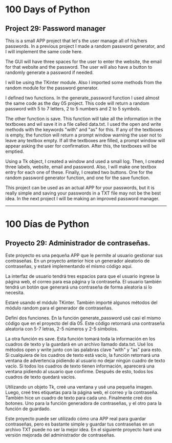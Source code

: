 # 100 Days of Python
## Project 29: Password manager

This is a small APP project that let's the user manage all of his/hers passwords. In a previous project I made a random password generator, and I will implement the same code here.

The GUI will have three spaces for the user to enter the website, the email for that website and the password. The user will also have a button to randomly generate a password if needed.

I will be using the TKinter module. Also I imported some methods from the random module for the password generator.

I defined two functions. In the generate_password function I used almost the same code as the day 05 project. This code will return a random password with 5 to 7 letters, 2 to 5 numbers and 2 to 5 symbols.

The other function is save. This function will take all the information in the textboxes and wil save it in a file called data.txt. I used the open and write methods with the keywords "with" and "as" for this. If any of the textboxes is empty, the function will return a prompt window warning the user not to leave any textbox empty. If all the textboxes are filled, a prompt window will appear asking the user for confirmation. After this, the textboxes will be emptied.

Using a Tk object, I created a window and used a small log. Then, I created three labels, website, email and password. Also, I will make one textbox entry for each one of these. Finally, I created two buttons. One for the random password generator function, and one for the save function.

This project can be used as an actual APP for your passwords, but it is really simple and saving your passwords in a TXT file may not be the best idea. In the next project I will be making an improved password manager.

-------------------------------------------------------------------------------------------------------------------------------------------------------------------------------------------------

# 100 Días de Python
## Proyecto 29: Administrador de contraseñas.

Este proyecto es una pequeña APP que le permite al usuario gestionar sus contraseñas. En un proyecto anterior hice un generador aleatorio de contraseñas, y estaré implementando el mismo código aquí.

La interfaz de usuario tendrá tres espacios para que el usuario ingrese la página web, el correo para esa página y la contraseña. El usuario también tendrá un botón que generará una contraseña de forma aleatoria si lo necesita.

Estaré usando el módulo TKinter. También importé algunos métodos del módulo random para el generador de contraseñas.

Definí dos funciones. En la función generate_password usé casi el mismo código que en el proyecto del día 05. Este código retornará una contraseña aleatoria con 5-7 letras, 2-5 números y 2-5 símbolos.

La otra función es save. Esta función tomará toda la información en los cuadros de texto y la guardará en un archivo llamado data.txt. Usé los métodos open y write junto con las palabras clave "with" y "as" para esto. Si cualquiera de los cuadros de texto está vacío, la función retornará una ventana de advertencia pidiendo al usuario no dejar ningún cuadro de texto vacío. Si todos los cuadros de texto tienen información, aparecerá una ventana pidiendo al usuario que confirme. Después de esto, todos los cuadros de texto quedará vacíos.

Utilizando un objeto Tk, creé una ventana y usé una pequeña imagen. Luego, creé tres etiquetas para la página web, el correo y la contraseña. También hice un cuadro de texto para cada uno. Finalmente creé dos botones. Uno para la función generadora de contraseñas, y el otro para la función de guardado.

Este proyecto puede ser utilizado cómo una APP real para guardar contraseñas, pero es bastante simple y guardar tus contraseñas en un archivo TXT puede no ser la mejor idea. En el siguiente proyecto haré una versión mejorada del administrador de contraseñas.
